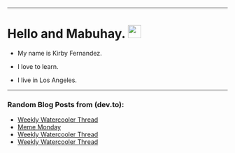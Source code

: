 
<img src="https://komarev.com/ghpvc/?username=kirbygit&style=flat-square&color=blue" alt=""/>

---
<h1>
  Hello and Mabuhay.
  <img src="https://media.giphy.com/media/hvRJCLFzcasrR4ia7z/giphy.gif" width="30px"/>
</h1>

- My name is Kirby Fernandez.

- I love to learn.

- I live in Los Angeles.

---

### Random Blog Posts from (dev.to):
<!-- BLOG-POST-LIST:START -->
- [Weekly Watercooler Thread](https://dev.to/ben/weekly-watercooler-thread-1gd1)
- [Meme Monday](https://dev.to/ben/meme-monday-49f9)
- [Weekly Watercooler Thread](https://dev.to/ben/weekly-watercooler-thread-110g)
- [Weekly Watercooler Thread](https://dev.to/ben/weekly-watercooler-thread-4008)
<!-- BLOG-POST-LIST:END -->
